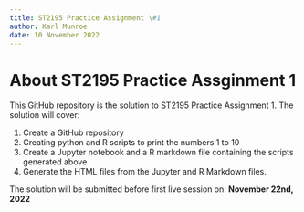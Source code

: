 ```yaml
---
title: ST2195 Practice Assignment \#1
author: Karl Munroe
date: 10 November 2022
---
```


# About ST2195 Practice Assginment 1

This GitHub repository is the solution to ST2195 Practice Assignment 1. The solution will cover:

1. Create a GitHub repository
2. Creating python and R scripts to print the numbers 1 to 10
3. Create a Jupyter notebook and a R markdown file containing the scripts generated above
4. Generate the HTML files from the Jupyter and R Markdown files.

The solution will be submitted before first live session on: **November 22nd, 2022**

